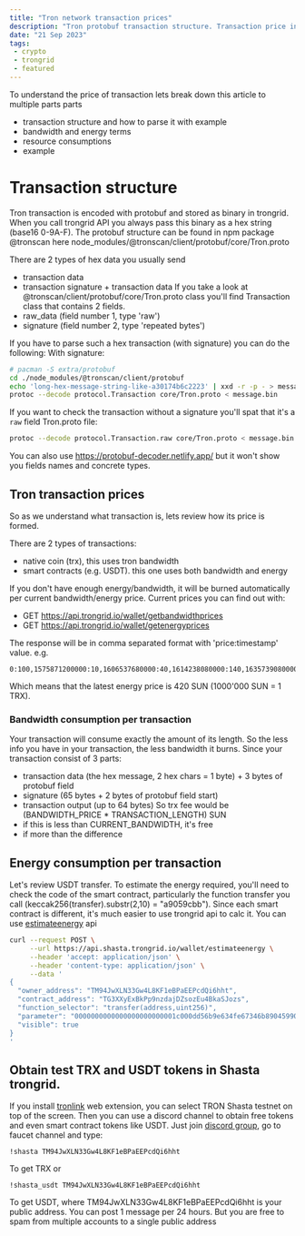 ```yaml
---
title: "Tron network transaction prices"
description: "Tron protobuf transaction structure. Transaction price in Tron network. Decode/encode tron transaction. Get free trx token in tron test network"
date: "21 Sep 2023"
tags:
 - crypto
 - trongrid
 - featured
---
```


To understand the price of transaction lets break down this article to multiple parts parts
 - transaction structure and how to parse it with example
 - bandwidth and energy terms
 - resource consumptions
 - example

# Transaction structure
Tron transaction is encoded with protobuf and stored as binary in trongrid. When you call trongrid API you always pass this binary as a hex string (base16 0-9A-F).
The protobuf structure can be found in npm package @tronscan here node_modules/@tronscan/client/protobuf/core/Tron.proto

There are 2 types of hex data you usually send
 - transaction data
 - transaction signature + transaction data
If you take a look at @tronscan/client/protobuf/core/Tron.proto class you'll find Transaction class that contains 2 fields.
 - raw_data (field number 1, type 'raw')
 - signature (field number 2, type 'repeated bytes')

If you have to parse such a hex transaction (with signature) you can do the following:
With signature:
```bash
# pacman -S extra/protobuf
cd ./node_modules/@tronscan/client/protobuf
echo 'long-hex-message-string-like-a30174b6c2223' | xxd -r -p - > message.bin
protoc --decode protocol.Transaction core/Tron.proto < message.bin
```
If you want to check the transaction  without a signature you'll spat that it's a `raw` field  Tron.proto file:

```bash
protoc --decode protocol.Transaction.raw core/Tron.proto < message.bin
```

You can also use https://protobuf-decoder.netlify.app/ but it won't show you fields names and concrete types.

## Tron transaction prices
So as we understand what transaction is, lets review how its price is formed.

There are 2 types of transactions:
 - native coin (trx), this uses tron bandwidth
 - smart contracts (e.g. USDT). this one uses both bandwidth and energy

If you don't have enough energy/bandwidth, it will be burned automatically per current bandwidth/energy price. Current prices you can find out with:
 - GET https://api.trongrid.io/wallet/getbandwidthprices
 - GET https://api.trongrid.io/wallet/getenergyprices

The response will be in comma separated format with 'price:timestamp' value. e.g.
```csv
0:100,1575871200000:10,1606537680000:40,1614238080000:140,1635739080000:280,1681895880000:420
```
Which means that the latest energy price is 420 SUN (1000'000 SUN = 1 TRX).

### Bandwidth consumption per transaction

Your transaction will consume exactly the amount of its length. So the less info you have in your transaction, the less bandwidth it burns. Since your transaction consist of 3 parts:
 - transaction data (the hex message, 2 hex chars = 1 byte) + 3 bytes of protobuf field
 - signature (65 bytes + 2 bytes of protobuf field start)
 - transaction output (up to 64 bytes)
So trx fee would be (BANDWIDTH_PRICE * TRANSACTION_LENGTH) SUN
 - if this is less than CURRENT_BANDWIDTH, it's free
 - if more than the difference 

## Energy consumption per transaction
Let's review USDT transfer. To estimate the energy required, you'll need to check the code of the smart contract, particularly the function transfer you call (keccak256(transfer).substr(2,10) = "a9059cbb").
Since each smart contract is different, it's much easier to use trongrid api to calc it. You can use [estimateenergy](https://developers.tron.network/reference/estimateenergy) api 
```bash
curl --request POST \
     --url https://api.shasta.trongrid.io/wallet/estimateenergy \
     --header 'accept: application/json' \
     --header 'content-type: application/json' \
     --data '
{
  "owner_address": "TM94JwXLN33Gw4L8KF1eBPaEEPcdQi6hht",
  "contract_address": "TG3XXyExBkPp9nzdajDZsozEu4BkaSJozs",
  "function_selector": "transfer(address,uint256)",
  "parameter": "0000000000000000000000001c000dd56b9e634fe67346b89045990cb7bb821d00000000000000000000000000000000000000000000000000000000000f4240",
  "visible": true
}
'
```

## Obtain test TRX and USDT tokens in Shasta trongrid.
If you install [tronlink](https://chrome.google.com/webstore/detail/tronlink/ibnejdfjmmkpcnlpebklmnkoeoihofec) web extension, you can select TRON Shasta testnet on top of the screen.
Then you can use a discord channel to obtain free tokens and even smart contract tokens like USDT. Just join [discord group](https://discord.gg/CzUFtfBZ), go to faucet channel and type:
```text
!shasta TM94JwXLN33Gw4L8KF1eBPaEEPcdQi6hht
```
To get TRX or 
```text
!shasta_usdt TM94JwXLN33Gw4L8KF1eBPaEEPcdQi6hht
```
To get USDT, where TM94JwXLN33Gw4L8KF1eBPaEEPcdQi6hht is your public address. You can post 1 message per 24 hours. But you are free to spam from multiple accounts to a single public address
